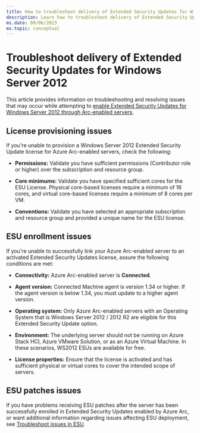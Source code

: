 ```yaml
---
title: How to troubleshoot delivery of Extended Security Updates for Windows Server 2012 through Azure Arc
description: Learn how to troubleshoot delivery of Extended Security Updates for Windows Server 2012 through Azure Arc.
ms.date: 09/06/2023
ms.topic: conceptual
---
```


# Troubleshoot delivery of Extended Security Updates for Windows Server 2012

This article provides information on troubleshooting and resolving issues that may occur while attempting to [enable Extended Security Updates for Windows Server 2012 through Arc-enabled servers](deliver-extended-security-updates.md).

## License provisioning issues

If you're unable to provision a Windows Server 2012 Extended Security Update license for Azure Arc-enabled servers, check the following:

- **Permissions:** Validate you have sufficient permissions (Contributor role or higher) over the subscription and resource group.  

- **Core minimums:** Validate you have specified sufficient cores for the ESU License. Physical core-based licenses require a minimum of 16 cores, and virtual core-based licenses require a minimum of 8 cores per VM. 

- **Conventions:** Validate you have selected an appropriate subscription and resource group and provided a unique name for the ESU license.     

## ESU enrollment issues

If you're unable to successfully link your Azure Arc-enabled server to an activated Extended Security Updates license, assure the following conditions are met:

- **Connectivity:** Azure Arc-enabled server is **Connected**. 

- **Agent version:** Connected Machine agent is version 1.34 or higher. If the agent version is below 1.34, you must update to a higher agent version.

- **Operating system:** Only Azure Arc-enabled servers with an Operating System that is Windows Server 2012 / 2012 R2 are eligible for this Extended Security Update option.

- **Environment:** The underlying server should not be running on Azure Stack HCI, Azure VMware Solution, or as an Azure Virtual Machine. In these scenarios, WS2012 ESUs are available for free.

- **License properties:** Ensure that the license is activated and has sufficient physical or virtual cores to cover the intended scope of servers.

## ESU patches issues

If you have problems receiving ESU patches after the server has been successfully enrolled in Extended Security Updates enabled by Azure Arc, or want additional information regarding issues affecting ESU deployment, see [Troubleshoot issues in ESU](/troubleshoot/windows-client/windows-7-eos-faq/troubleshoot-extended-security-updates-issues).

